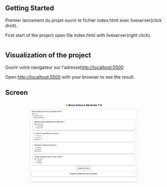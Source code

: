 

## Getting Started
Premier lancement du projet ouvrir le fichier index.html avec liveserver(click droit).

First start of the project open file index.html with liveserver(right click).
```

```
## Visualization of the project

Ouvrir votre navigateur sur l'adresse[http://localhost:5500](http://localhost:5500)

Open [http://localhost:5500](http://localhost:5500) with your browser to see the result.

## Screen 

<p align="center">
<img src="https://github.com/peter-centini/Quizz-html-css/blob/main/screen.png" width="350" title="project img">
</p>
